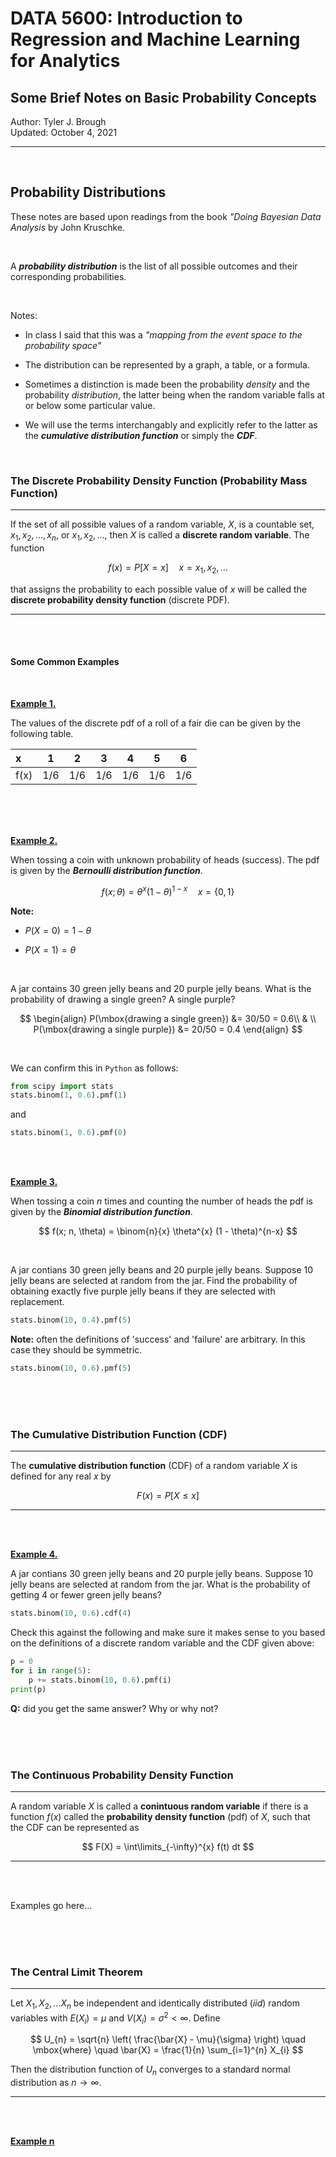 # DATA 5600: Introduction to Regression and Machine Learning for Analytics

## __Some Brief Notes on Basic Probability Concepts__ <br>

Author:  Tyler J. Brough <br>
Updated: October 4, 2021 <br>

---

<br>


## __Probability Distributions__

These notes are based upon readings from the book _"Doing Bayesian Data Analysis_ by John Kruschke.

<br>

A ___probability distribution___ is the list of all possible outcomes and their corresponding probabilities. 

<br>

Notes:
* In class I said that this was a _"mapping from the event space to the probability space"_

* The distribution can be represented by a graph, a table, or a formula. 

* Sometimes a distinction is made been the probability _density_ and the probability _distribution_, the latter being when the random variable falls at or below some particular value. 

* We will use the terms interchangably and explicitly refer to the latter as the ___cumulative distribution function___ or simply the ___CDF___.


<br>

### __The Discrete Probability Density Function (Probability Mass Function)__

---

If the set of all possible values of a random variable, $X$, is a countable set,
$x_{1}, x_{2}, \ldots, x_{n}$, or $x_{1}, x_{2}, \ldots$, then $X$ is called a
__discrete random variable__. The function

$$
f(x) = P[X = x] \quad x = x_{1}, x_{2}, \ldots
$$

that assigns the probability to each possible value of $x$ will be called the 
__discrete probability density function__ (discrete PDF).

---


<br>
<br>

#### __Some Common Examples__

<br>

<u>__Example 1.__</u> 

The values of the discrete pdf of a roll of a fair die can be given by the following table.

| x      | 1   | 2   | 3   | 4   | 5   | 6   |
|:-------|-----|-----|-----|-----|-----|-----|
| f(x)   | 1/6 | 1/6 | 1/6 | 1/6 | 1/6 | 1/6 |


<br>
<br>
<br>

<u>__Example 2.__</u> 

When tossing a coin with unknown probability of heads (success). The pdf is given by the ___Bernoulli distribution function___. 

$$
f(x; \theta) = \theta^{x} (1 - \theta)^{1-x} \quad x = \{0, 1\}
$$

__Note:__ 

* $P(X = 0) = 1 - \theta$

* $P(X = 1) = \theta$

<br>

A jar contains 30 green jelly beans and 20 purple jelly beans. What is the probability of
drawing a single green? A single purple?

$$
\begin{align}
P(\mbox{drawing a single green}) &= 30/50 = 0.6\\
& \\
P(\mbox{drawing a single purple}) &= 20/50 = 0.4
\end{align}
$$

<br>

We can confirm this in `Python` as follows:

```python
from scipy import stats
stats.binom(1, 0.6).pmf(1)
```

and 

```python
stats.binom(1, 0.6).pmf(0)
```

<br>
<br>


<u>__Example 3.__</u> 

When tossing a coin $n$ times and counting the number of heads the pdf is given
by the ___Binomial distribution function___.

$$
f(x; n, \theta) = \binom{n}{x} \theta^{x} (1 - \theta)^{n-x}
$$

<br>

A jar contians 30 green jelly beans and 20 purple jelly beans. Suppose 10 jelly beans are
selected at random from the jar. Find the probability of obtaining exactly five purple jelly
beans if they are selected with replacement.

```python
stats.binom(10, 0.4).pmf(5)
```

__Note:__ often the definitions of 'success' and 'failure' are arbitrary. In this case they
should be symmetric.

```python
stats.binom(10, 0.6).pmf(5)
```

<br>
<br>
<br>

### __The Cumulative Distribution Function (CDF)__

---

The __cumulative distribution function__ (CDF) of a random variable $X$ is defined for 
any real $x$ by

$$
F(x) = P[X \le x]
$$

---

<br>
<br>

<u>__Example 4.__</u> 

A jar contians 30 green jelly beans and 20 purple jelly beans. Suppose
10 jelly beans are selected at random from the jar. What is the probability of getting 4 or
fewer green jelly beans?

```python
stats.binom(10, 0.6).cdf(4)
```

Check this against the following and make sure it makes sense to you based on the definitions
of a discrete random variable and the CDF given above:

```python
p = 0
for i in range(5):
    p += stats.binom(10, 0.6).pmf(i)
print(p)
```

__Q:__ did you get the same answer? Why or why not?

<br>
<br>
<br>



### __The Continuous Probability Density Function__

---

A random variable $X$ is called a __conintuous random variable__ if there is a function
$f(x)$ called the __probability density function__ (pdf) of $X$, such that the CDF can be 
represented as

$$
F(X) = \int\limits_{-\infty}^{x} f(t) dt
$$

---

<br>
<br>

Examples go here...


<br>
<br>
<br>

### __The Central Limit Theorem__

---

Let $X_{1}, X_{2}, \ldots X_{n}$ be independent and identically 
distributed (_iid_) random variables with $E(X_{i}) = \mu$ and
$V(X_{i}) = \sigma^{2} < \infty$. Define

$$
U_{n} = \sqrt{n} \left( \frac{\bar{X} - \mu}{\sigma} \right) \quad \mbox{where} \quad \bar{X} = \frac{1}{n} \sum_{i=1}^{n} X_{i}
$$

Then the distribution function of $U_{n}$ converges to a standard
normal distribution as $n \rightarrow \infty$.

---

<br>
<br>

<u>__Example n__</u> 


